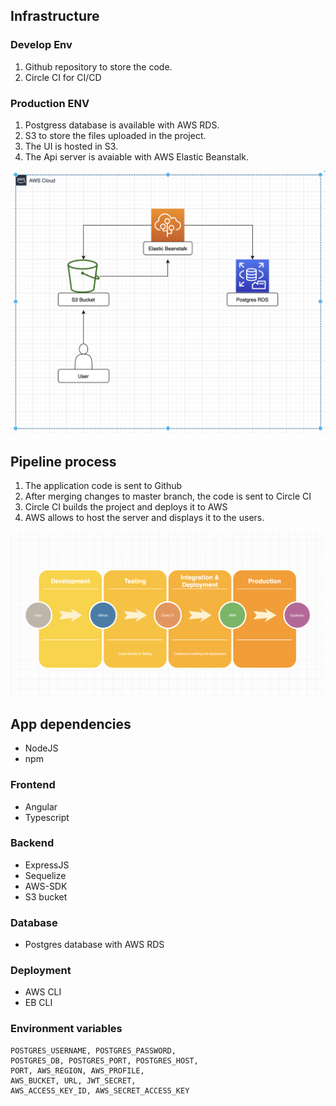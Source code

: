 ## Infrastructure

### Develop Env
1. Github repository to store the code.
2. Circle CI for CI/CD

### Production ENV
1. Postgress database is available with AWS RDS.
2. S3 to store the files uploaded in the project.
3. The UI is hosted in S3.
4. The Api server is avaiable with AWS Elastic Beanstalk.

![Infrastructure AWS](./images/infrastructure.png)


## Pipeline process
1. The application code is sent to Github
2. After merging changes to master branch, the code is sent to Circle CI
3. Circle CI builds the project and deploys it to AWS
4. AWS allows to host the server and displays it to the users.

![Pipeline process AWS](./images/pipeline.png)

## App dependencies
- NodeJS
- npm

### Frontend
- Angular 
- Typescript

### Backend
- ExpressJS
- Sequelize
- AWS-SDK
- S3 bucket

### Database
- Postgres database with AWS RDS

### Deployment
- AWS CLI
- EB CLI

### Environment variables

```
POSTGRES_USERNAME, POSTGRES_PASSWORD, 
POSTGRES_DB, POSTGRES_PORT, POSTGRES_HOST, 
PORT, AWS_REGION, AWS_PROFILE, 
AWS_BUCKET, URL, JWT_SECRET, 
AWS_ACCESS_KEY_ID, AWS_SECRET_ACCESS_KEY
```
